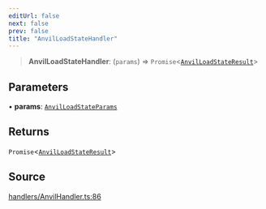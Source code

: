 ```yaml
---
editUrl: false
next: false
prev: false
title: "AnvilLoadStateHandler"
---
```


> **AnvilLoadStateHandler**: (`params`) => `Promise`\<[`AnvilLoadStateResult`](/reference/tevm/actions-types/type-aliases/anvilloadstateresult/)\>

## Parameters

• **params**: [`AnvilLoadStateParams`](/reference/tevm/actions-types/type-aliases/anvilloadstateparams/)

## Returns

`Promise`\<[`AnvilLoadStateResult`](/reference/tevm/actions-types/type-aliases/anvilloadstateresult/)\>

## Source

[handlers/AnvilHandler.ts:86](https://github.com/evmts/tevm-monorepo/blob/main/packages/actions-types/src/handlers/AnvilHandler.ts#L86)

